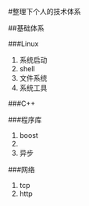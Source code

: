 #整理下个人的技术体系

##基础体系

###Linux

1. 系统启动
2. shell 
3. 文件系统
4. 系统工具

###C++

###程序库

1. boost 
2. 
2. 异步

###网络
1. tcp 
2. http 

